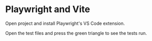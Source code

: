 # Playwright and Vite

Open project and install Playwright's VS Code extension.

Open the test files and press the green triangle to see the tests run.

